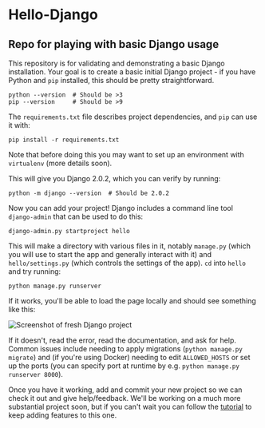 # Hello-Django
Repo for playing with basic Django usage
--------------------------------------------------

This repository is for validating and demonstrating a basic Django installation.
Your goal is to create a basic initial Django project - if you have Python
and `pip` installed, this should be pretty straightforward.

```
python --version  # Should be >3
pip --version     # Should be >9
```

The `requirements.txt` file describes project dependencies, and `pip` can use it
with:

```
pip install -r requirements.txt
```

Note that before doing this you may want to set up an environment with
`virtualenv` (more details soon).

This will give you Django 2.0.2, which you can verify by running:

```
python -m django --version  # Should be 2.0.2
```

Now you can add your project! Django includes a command line tool `django-admin`
that can be used to do this:

```
django-admin.py startproject hello
```

This will make a directory with various files in it, notably `manage.py` (which
you will use to start the app and generally interact with it) and
`hello/settings.py` (which controls the settings of the app). `cd` into `hello`
and try running:

```
python manage.py runserver
```

If it works, you'll be able to load the page locally and should see something
like this:

![Screenshot of fresh Django project](https://raw.githubusercontent.com/LambdaSchool/Hello-Django/master/success.png "Success!")

If it doesn't, read the error, read the documentation, and ask for help. Common
issues include needing to apply migrations (`python manage.py migrate`) and (if
you're using Docker) needing to edit `ALLOWED_HOSTS` or set up the ports (you
can specify port at runtime by e.g. `python manage.py runserver 8000`).

Once you have it working, add and commit your new project so we can check it out
and give help/feedback. We'll be working on a much more substantial project
soon, but if you can't wait you can follow the
[tutorial](https://docs.djangoproject.com/en/2.0/intro/tutorial01/) to keep
adding features to this one.
